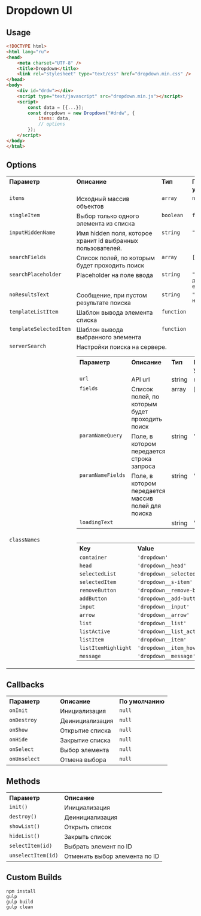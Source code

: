 # Dropdown UI

## Usage

```html
<!DOCTYPE html>
<html lang="ru">
<head>
    <meta charset="UTF-8" />
    <title>Dropdown</title>
    <link rel="stylesheet" type="text/css" href="dropdown.min.css" />
</head>
<body>
    <div id="drdw"></div>
    <script type="text/javascript" src="dropdown.min.js"></script>
    <script>
        const data = [{...}];
        const dropdown = new Dropdown("#drdw", { 
            items: data,
            // options
        });
    </script>
</body>
</html>
```


## Options

<table width="100%">
	<tr>
		<th valign="top" width="120px" align="left">Параметр</th>
		<th valign="top" align="left">Описание</th>
		<th valign="top" width="60px" align="left">Тип</th>
		<th valign="top" width="60px" align="left">По умолчанию</th>
	</tr>
	<tr>
		<td valign="top"><code>items</code></td>
		<td valign="top">Исходный массив объектов</td>
		<td valign="top"><code>array</code></td>
		<td valign="top"><code>null</code></td>
	</tr>
	<tr>
		<td valign="top"><code>singleItem</code></td>
		<td valign="top">Выбор только одного элемента из списка</td>
		<td valign="top"><code>boolean</code></td>
		<td valign="top"><code>false</code></td>
	</tr>
	<tr>
		<td valign="top"><code>inputHiddenName</code></td>
		<td valign="top">Имя hidden поля, которое хранит id выбранных пользователей.</td>
		<td valign="top"><code>string</code></td>
		<td valign="top"><code>"dropdown"</code></td>
	</tr>
	<tr>
		<td valign="top"><code>searchFields</code></td>
		<td valign="top">Список полей, по которым будет проходить поиск</td>
		<td valign="top"><code>array</code></td>
		<td valign="top"><code>['name']</code></td>
	</tr>
	<tr>
		<td valign="top"><code>searchPlaceholder</code></td>
		<td valign="top">Placeholder на поле ввода</td>
		<td valign="top"><code>string</code></td>
		<td valign="top"><code>"Введите имя друга или email"</code></td>
	</tr>
	<tr>
		<td valign="top"><code>noResultsText</code></td>
		<td valign="top">Сообщение, при пустом результате поиска</td>
		<td valign="top"><code>string</code></td>
		<td valign="top"><code>"Пользователь не найден"</code></td>
	</tr>
		<tr>
		<td valign="top"><code>templateListItem</code></td>
		<td valign="top">Шаблон вывода элемента списка</td>
		<td valign="top"><code>function</code></td>
		<td valign="top"></td>
	</tr>
	<tr>
		<td valign="top"><code>templateSelectedItem</code></td>
		<td valign="top">Шаблон вывода выбранного элемента</td>
		<td valign="top"><code>function</code></td>
		<td valign="top"></td>
	</tr>
	<tr>
		<td valign="top"><code>serverSearch</code></td>
		<td valign="top" colspan="3">
			Настройки поиска на сервере.
			<table width="100%">
				<tr>
					<th valign="top" width="120px" align="left">Параметр</th>
					<th valign="top" align="left">Описание</th>
					<th valign="top" width="60px" align="left">Тип</th>
					<th valign="top" width="60px" align="left">По умолчанию</th>
				</tr>
				<tr>
					<td valign="top"><code>url</code></td>
					<td valign="top">API url</td>
					<td valign="top">string</td>
					<td valign="top">null</td>
				</tr>
				<tr>
					<td valign="top"><code>fields</code></td>
					<td valign="top">Список полей, по которым будет проходить поиск</td>
					<td valign="top">array</td>
					<td valign="top">[]</td>
				</tr>
				<tr>
					<td valign="top"><code>paramNameQuery</code></td>
					<td valign="top">Поле, в котором передается строка запроса</td>
					<td valign="top">string</td>
					<td valign="top">'q'</td>
				</tr>
				<tr>
					<td valign="top"><code>paramNameFields</code></td>
					<td valign="top">Поле, в котором передается массив полей для поиска</td>
					<td valign="top">string</td>
					<td valign="top">'fields'</td>
				</tr>
				<tr>
					<td valign="top"><code>loadingText</code></td>
					<td valign="top"></td>
					<td valign="top">string</td>
					<td valign="top">'Загрузка...'</td>
				</tr>
			</table>
		</td>
	</tr>
	<tr>
		<td valign="top"><code>classNames</code></td>
		<td valign="top" colspan="3">
			<table width="100%">
				<tr>
					<th valign="top" align="left">Key</th>
					<th valign="top" align="left">Value</th>
				</tr>
				<tr>
					<td valign="top"><code>container</code></td>
					<td valign="top"><code>'dropdown'</code></td>
				</tr>
				<tr>
					<td valign="top"><code>head</code></td>
					<td valign="top"><code>'dropdown__head'</code></td>
				</tr>
				<tr>
					<td valign="top"><code>selectedList</code></td>
					<td valign="top"><code>'dropdown__selected'</code></td>
				</tr>
				<tr>
					<td valign="top"><code>selectedItem</code></td>
					<td valign="top"><code>'dropdown__s-item'</code></td>
				</tr>
				<tr>
					<td valign="top"><code>removeButton</code></td>
					<td valign="top"><code>'dropdown__remove-btn'</code></td>
				</tr>
				<tr>
					<td valign="top"><code>addButton</code></td>
					<td valign="top"><code>'dropdown__add-button'</code></td>
				</tr>
				<tr>
					<td valign="top"><code>input</code></td>
					<td valign="top"><code>'dropdown__input'</code></td>
				</tr>
				<tr>
					<td valign="top"><code>arrow</code></td>
					<td valign="top"><code>'dropdown__arrow'</code></td>
				</tr>
				<tr>
					<td valign="top"><code>list</code></td>
					<td valign="top"><code>'dropdown__list'</code></td>
				</tr>
				<tr>
					<td valign="top"><code>listActive</code></td>
					<td valign="top"><code>'dropdown__list_active'</code></td>
				</tr>
				<tr>
					<td valign="top"><code>listItem</code></td>
					<td valign="top"><code>'dropdown__item'</code></td>
				</tr>
				<tr>
					<td valign="top"><code>listItemHighlight</code></td>
					<td valign="top"><code>'dropdown__item_hover'</code></td>
				</tr>
				<tr>
					<td valign="top"><code>message</code></td>
					<td valign="top"><code>'dropdown__message'</code></td>
				</tr>
			</table>
		</td>
	</tr>
</table>

## Callbacks

<table width="100%">
	<tr>
		<th valign="top" width="120px" align="left">Параметр</th>
		<th valign="top" align="left">Описание</th>
		<th valign="top" align="left">По умолчанию</th>
	</tr>
	<tr>
		<td valign="top"><code>onInit</code></td>
		<td valign="top">Инициализация</td>
		<td valign="top"><code>null</code></td>
	</tr>
	<tr>
		<td valign="top"><code>onDestroy</code></td>
		<td valign="top">Деинициализация</td>
		<td valign="top"><code>null</code></td>
	</tr>
	<tr>
		<td valign="top"><code>onShow</code></td>
		<td valign="top">Открытие списка</td>
		<td valign="top"><code>null</code></td>
	</tr>
	<tr>
		<td valign="top"><code>onHide</code></td>
		<td valign="top">Закрытие списка</td>
		<td valign="top"><code>null</code></td>
	</tr>
	<tr>
		<td valign="top"><code>onSelect</code></td>
		<td valign="top">Выбор элемента</td>
		<td valign="top"><code>null</code></td>
	</tr>
	<tr>
		<td valign="top"><code>onUnselect</code></td>
		<td valign="top">Отмена выбора</td>
		<td valign="top"><code>null</code></td>
	</tr>
</table>

## Methods

<table width="100%">
	<tr>
		<th valign="top" width="120px" align="left">Параметр</th>
		<th valign="top" align="left">Описание</th>
	</tr>
	<tr>
		<td valign="top"><code>init()</code></td>
		<td valign="top">Инициализация</td>
	</tr>
	<tr>
		<td valign="top"><code>destroy()</code></td>
		<td valign="top">Деинициализация</td>
	</tr>
	<tr>
		<td valign="top"><code>showList()</code></td>
		<td valign="top">Открыть список</td>
	</tr>
	<tr>
		<td valign="top"><code>hideList()</code></td>
		<td valign="top">Закрыть список</td>
	</tr>
	<tr>
		<td valign="top"><code>selectItem(id)</code></td>
		<td valign="top">Выбрать элемент по ID</td>
	</tr>
	<tr>
		<td valign="top"><code>unselectItem(id)</code></td>
		<td valign="top">Отменить выбор элемента по ID</td>
	</tr>
</table>

## Custom Builds

```
npm install
gulp
gulp build
gulp clean
```